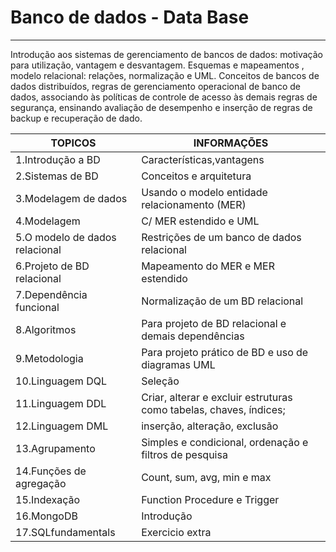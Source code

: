 # Banco de dados - Data Base 
-------------------------------------------------------------------------------------------------------------------------------------
Introdução  aos  sistemas  de  gerenciamento  de  bancos  de  dados:  motivação  para utilização,  vantagem  e  desvantagem.
Esquemas  e  mapeamentos , modelo  relacional: relações,  normalização e UML.
Conceitos  de  bancos  de  dados  distribuídos, regras  de gerenciamento operacional de banco de dados, associando às políticas de controle de acesso às demais regras de segurança, ensinando avaliação de desempenho e inserção de  regras  de  backup  e  recuperação  de  dado.

TOPICOS   |INFORMAÇÕES 
--------- | -----------------------------------------------
1.Introdução a BD | Características,vantagens
2.Sistemas de BD  | Conceitos e arquitetura 
3.Modelagem de dados| Usando o modelo entidade relacionamento (MER) 
4.Modelagem | C/ MER estendido e UML 
5.O modelo de dados relacional | Restrições de um banco de dados relacional 
6.Projeto de BD relacional | Mapeamento do MER e MER estendido 
7.Dependência funcional | Normalização de um BD relacional 
8.Algoritmos | Para projeto de BD relacional e demais dependências 
9.Metodologia | Para projeto prático de BD e uso de diagramas UML 
10.Linguagem   DQL | Seleção 
11.Linguagem   DDL | Criar, alterar e excluir estruturas como tabelas, chaves, índices; 
12.Linguagem  DML  | inserção, alteração, exclusão 
13.Agrupamento | Simples e condicional, ordenação e filtros de pesquisa 
14.Funções de agregação | Count, sum, avg, min e max 
15.Indexação |  Function Procedure e Trigger
16.MongoDB   | Introdução
17.SQLfundamentals | Exercicio extra 




